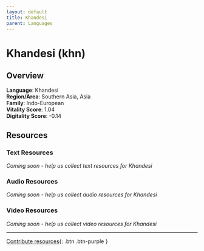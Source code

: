 ```yaml
---
layout: default
title: Khandesi
parent: Languages
---
```


# Khandesi (khn)

## Overview

**Language**: Khandesi  
**Region/Area**: Southern Asia, Asia  
**Family**: Indo-European  
**Vitality Score**: 1.04  
**Digitality Score**: -0.14  

## Resources

### Text Resources
*Coming soon - help us collect text resources for Khandesi*

### Audio Resources
*Coming soon - help us collect audio resources for Khandesi*

### Video Resources
*Coming soon - help us collect video resources for Khandesi*

---

[Contribute resources](https://fairtrain.github.io/){: .btn .btn-purple }
